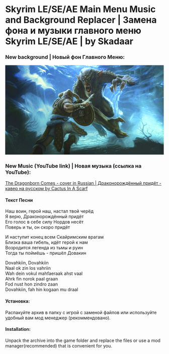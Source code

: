 <h1>Skyrim LE/SE/AE Main Menu Music and Background Replacer | Замена фона и музыки главного меню Skyrim LE/SE/AE | by Skadaar</h1>

<h3>New background | Новый фон Главного Меню:</h3>

![Alt text](img/background.png)

<h3>New Music (YouTube link) | Новая музыка (ссылка на YouTube):</h3>

[The Dragonborn Comes - cover in Russian | Драконорождённый придёт - кавер на русском by Cactus In A Scarf](https://youtu.be/vdUbjpFvumI?si=BsbrIRwH5Fcggj9i/)

<h4>Текст Песни</h4>
<p>Наш воин, герой наш, настал твой черёд<br/>
Я верю, Драконорождённый придёт<br/>
Его голос в себе силу Нордов несёт<br/>
Поверь и ты, он скоро придёт
</p>
<p>И наступит конец всем Скайримским врагам<br/>
Близка ваша гибель, идёт герой к нам<br/>
Возродится легенда из тьмы и руин<br/>
Тогда ты поймёшь - пришёл Довакин
</p>
<p>Dovahkiin, Dovahkiin<br/>
Naal ok zin los vahriin<br/>
Wah dein vokul mahfaeraak ahst vaal<br/>
Ahrk fin norok paal graan<br/>
Fod nust hon zindro zaan<br/>
Dovahkiin, fah hin kogaan mu draal<br/>
</p>

<h4>Установка:</h4>
<p>Распакуйте архив в папку с игрой с заменой файлов или используйте удобный вам мод менеджер (рекоммендовано).</p>

<h4>Installation:</h4>
<p>Unpack the archive into the game folder and replace the files or use a mod manager(recommended) that is convenient for you.</p>

<path d="M2.75 14A1.75 1.75 0 0 1 1 12.25v-2.5a.75.75 0 0 1 1.5 0v2.5c0 .138.112.25.25.25h10.5a.25.25 0 0 0 .25-.25v-2.5a.75.75 0 0 1 1.5 0v2.5A1.75 1.75 0 0 1 13.25 14Z"></path>
<path d="M7.25 7.689V2a.75.75 0 0 1 1.5 0v5.689l1.97-1.969a.749.749 0 1 1 1.06 1.06l-3.25 3.25a.749.749 0 0 1-1.06 0L4.22 6.78a.749.749 0 1 1 1.06-1.06l1.97 1.969Z"></path>


